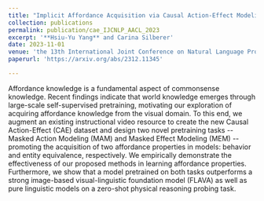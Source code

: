 ```yaml
---
title: "Implicit Affordance Acquisition via Causal Action-Effect Modeling in the Video Domain"
collection: publications
permalink: publication/cae_IJCNLP_AACL_2023
excerpt: '**Hsiu-Yu Yang** and Carina Silberer'
date: 2023-11-01
venue: 'the 13th International Joint Conference on Natural Language Processing and the 3rd Conference of the Asia-Pacific Chapter of the Association for Computational Linguistics (IJCNLP-AACL)'
paperurl: 'https://arxiv.org/abs/2312.11345'

---
```

Affordance knowledge is a fundamental aspect of commonsense knowledge. Recent findings indicate that world knowledge emerges through large-scale self-supervised pretraining, motivating our exploration of acquiring affordance knowledge from the visual domain. To this end, we augment an existing instructional video resource to create the new Causal Action-Effect (CAE) dataset and design two novel pretraining tasks -- Masked Action Modeling (MAM) and Masked Effect Modeling (MEM) -- promoting the acquisition of two affordance properties in models: behavior and entity equivalence, respectively. We empirically demonstrate the effectiveness of our proposed methods in learning affordance properties. Furthermore, we show that a model pretrained on both tasks outperforms a strong image-based visual-linguistic foundation model (FLAVA) as well as pure linguistic models on a zero-shot physical reasoning probing task.
